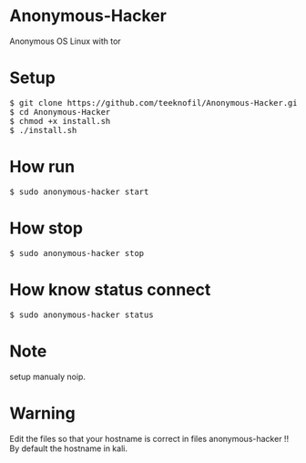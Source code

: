 # Anonymous-Hacker
Anonymous OS Linux with tor

# Setup 

<pre>
$ git clone https://github.com/teeknofil/Anonymous-Hacker.git
$ cd Anonymous-Hacker
$ chmod +x install.sh
$ ./install.sh
</pre>

# How run 

<pre>
$ sudo anonymous-hacker start
</pre>

# How stop

<pre>
$ sudo anonymous-hacker stop
</pre>

# How know status connect

<pre>
$ sudo anonymous-hacker status
</pre>

# Note
setup manualy noip.

# Warning
Edit the files so that your hostname is correct in files anonymous-hacker !! By default the hostname in kali.
